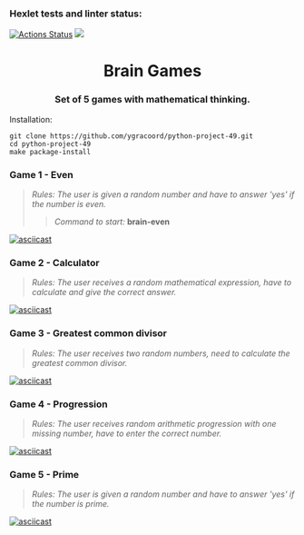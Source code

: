 ### Hexlet tests and linter status:
[![Actions Status](https://github.com/ygracoord/python-project-49/workflows/hexlet-check/badge.svg)](https://github.com/ygracoord/python-project-49/actions)
<a href="https://codeclimate.com/github/ygracoord/python-project-49/maintainability"><img src="https://api.codeclimate.com/v1/badges/542260acafd429a5b283/maintainability" /></a>

<h1 align="center">Brain Games</h1>
<h3 align="center">Set of 5 games with mathematical thinking.</h3>

Installation:
    
    git clone https://github.com/ygracoord/python-project-49.git
    cd python-project-49
    make package-install

### Game 1 - Even

> *Rules: The user is given a random number and have to answer 'yes' if the number is even.*
>> *Command to start:* **brain-even**

[![asciicast](https://asciinema.org/a/558441.png)](https://asciinema.org/a/558441)

### Game 2 - Calculator

> *Rules: The user receives a random mathematical expression, have to calculate and give the correct answer.*

[![asciicast](https://asciinema.org/a/555416.png)](https://asciinema.org/a/555416)

### Game 3 - Greatest common divisor

> *Rules: The user receives two random numbers, need to calculate the greatest common divisor.*

[![asciicast](https://asciinema.org/a/555425.png)](https://asciinema.org/a/555425)

### Game 4 - Progression

> *Rules: The user receives random arithmetic progression with one missing number, have to enter the correct number.*

[![asciicast](https://asciinema.org/a/555673.png)](https://asciinema.org/a/555673)

### Game 5 - Prime

> *Rules: The user is given a random number and have to answer 'yes' if the number is prime.*

[![asciicast](https://asciinema.org/a/555991.png)](https://asciinema.org/a/555991)

